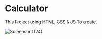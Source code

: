 # Calculator
 This Project using HTML, CSS & JS To create.

![Screenshot (24)](https://github.com/Dhrumit2003/Calculator/assets/141128230/618cbfcf-a3ea-4a32-b8ff-e43dde0dedbf)
